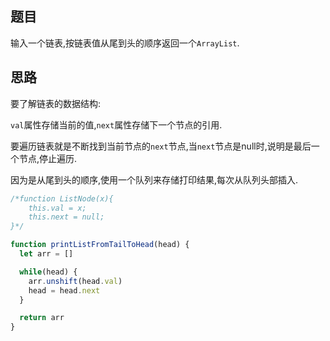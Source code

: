 ## 题目

输入一个链表,按链表值从尾到头的顺序返回一个`ArrayList`. 

## 思路

要了解链表的数据结构: 

`val`属性存储当前的值,`next`属性存储下一个节点的引用. 

要遍历链表就是不断找到当前节点的`next`节点,当`next`节点是null时,说明是最后一个节点,停止遍历. 

因为是从尾到头的顺序,使用一个队列来存储打印结果,每次从队列头部插入. 

```js
/*function ListNode(x){
    this.val = x;
    this.next = null;
}*/

function printListFromTailToHead(head) {
  let arr = []

  while(head) {
    arr.unshift(head.val)
    head = head.next
  }

  return arr
}
```